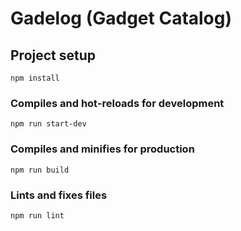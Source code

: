 # Gadelog (Gadget Catalog)

## Project setup

```
npm install
```

### Compiles and hot-reloads for development

```
npm run start-dev
```

### Compiles and minifies for production

```
npm run build
```

### Lints and fixes files

```
npm run lint
```
